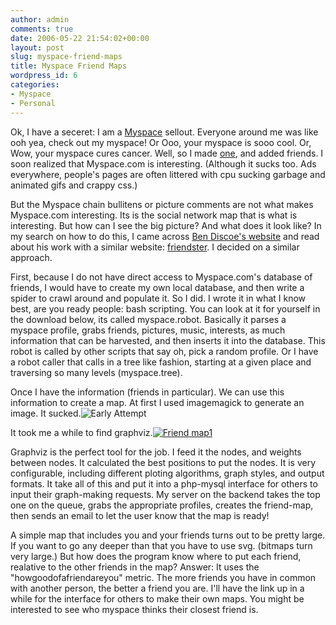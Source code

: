 ```yaml
---
author: admin
comments: true
date: 2006-05-22 21:54:02+00:00
layout: post
slug: myspace-friend-maps
title: Myspace Friend Maps
wordpress_id: 6
categories:
- Myspace
- Personal
---
```


Ok, I have a seceret: I am a [Myspace](http://www.myspace.com) sellout. Everyone around me was like ooh yea, check out my myspace! Or Ooo, your myspace is sooo cool. Or, Wow, your myspace cures cancer. Well, so I made [one](http://www.myspace.com/routerihardlyknowher), and added friends. I soon realized that Myspace.com is interesting. (Although it sucks too. Ads everywhere, people's pages are often littered with cpu sucking garbage and animated gifs and crappy css.)

But the Myspace chain bullitens or picture comments are not what makes Myspace.com interesting. Its is the social network map that is what is interesting. But how can I see the big picture? And what does it look like? In my search on how to do this, I came across [Ben Discoe's website](http://www.washedashore.com/people/friendster/) and read about his work with a similar website: [friendster](http://www.friendster.com/). I decided on a similar approach.

First, because I do not have direct access to Myspace.com's database of friends, I would have to create my own local database, and then write a spider to crawl around and populate it. So I did. I wrote it in what I know best, are you ready people: bash scripting. You can look at it for yourself in the download below, its called myspace.robot. Basically it parses a myspace profile, grabs friends, pictures, music, interests, as much information that can be harvested, and then inserts it into the database. This robot is called by other scripts that say oh, pick a random profile. Or I have a robot caller that calls in a tree like fashion, starting at a given place and traversing so many levels (myspace.tree).

Once I have the information (friends in particular). We can use this information to create a map. At first I used imagemagick to generate an image. It sucked.![Early Attempt](/uploads/2006/07/mosaic.thumbnail.png)

It took me a while to find graphviz.[![Friend map1](/uploads/sample1.thumbnail.jpg)](/uploads/sample1.jpg)

Graphviz is the perfect tool for the job. I feed it the nodes, and weights between nodes. It calculated the best positions to put the nodes. It is very configurable, including different ploting algorithms, graph styles, and output formats. It take all of this and put it into a php-mysql interface for others to input their graph-making requests. My server on the backend takes the top one on the queue, grabs the appropriate profiles, creates the friend-map, then sends an email to let the user know that the map is ready!

A simple map that includes you and your friends turns out to be pretty large. If you want to go any deeper than that you have to use svg. (bitmaps turn very large.) But how does the program know where to put each friend, realative to the other friends in the map? Answer: It uses the "howgoodofafriendareyou" metric. The more friends you have in common with another person, the better a friend you are.
I'll have the link up in a while for the interface for others to make their own maps. You might be interested to see who myspace thinks their closest friend is.
